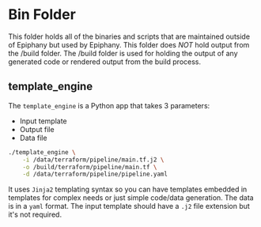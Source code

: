 # Bin Folder

This folder holds all of the binaries and scripts that are maintained outside of Epiphany but used by Epiphany. This folder does *NOT* hold output from the /build folder. The /build folder is used for holding the output of any generated code or rendered output from the build process. 

## template_engine

The `template_engine` is a Python app that takes 3 parameters:

- Input template
- Output file
- Data file

```bash
./template_engine \
    -i /data/terraform/pipeline/main.tf.j2 \
    -o /build/terraform/pipeline/main.tf \
    -d /data/terraform/pipeline/pipeline.yaml
```

It uses `Jinja2` templating syntax so you can have templates embedded in templates for complex needs or just simple code/data generation. The data is in a `yaml` format. The input template should have a `.j2` file extension but it's not required.
